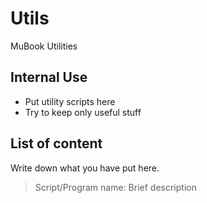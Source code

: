 Utils
=====

MuBook Utilities

## Internal Use

- Put utility scripts here
- Try to keep only useful stuff

## List of content

Write down what you have put here.

> Script/Program name: Brief description
